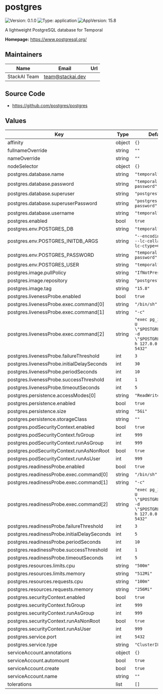 # postgres

![Version: 0.1.0](https://img.shields.io/badge/Version-0.1.0-informational?style=flat-square) ![Type: application](https://img.shields.io/badge/Type-application-informational?style=flat-square) ![AppVersion: 15.8](https://img.shields.io/badge/AppVersion-15.8-informational?style=flat-square)

A lightweight PostgreSQL database for Temporal

**Homepage:** <https://www.postgresql.org/>

## Maintainers

| Name | Email | Url |
| ---- | ------ | --- |
| StackAI Team | <team@stackai.dev> |  |

## Source Code

* <https://github.com/postgres/postgres>

## Values

| Key | Type | Default | Description |
|-----|------|---------|-------------|
| affinity | object | `{}` |  |
| fullnameOverride | string | `""` |  |
| nameOverride | string | `""` |  |
| nodeSelector | object | `{}` |  |
| postgres.database.name | string | `"temporal"` |  |
| postgres.database.password | string | `"temporal-dev-password"` |  |
| postgres.database.superuser | string | `"postgres"` |  |
| postgres.database.superuserPassword | string | `"postgres-dev-password"` |  |
| postgres.database.username | string | `"temporal"` |  |
| postgres.enabled | bool | `true` |  |
| postgres.env.POSTGRES_DB | string | `"temporal"` |  |
| postgres.env.POSTGRES_INITDB_ARGS | string | `"--encoding=UTF-8 --lc-collate=C --lc-ctype=C"` |  |
| postgres.env.POSTGRES_PASSWORD | string | `"temporal-dev-password"` |  |
| postgres.env.POSTGRES_USER | string | `"temporal"` |  |
| postgres.image.pullPolicy | string | `"IfNotPresent"` |  |
| postgres.image.repository | string | `"postgres"` |  |
| postgres.image.tag | string | `"15.8"` |  |
| postgres.livenessProbe.enabled | bool | `true` |  |
| postgres.livenessProbe.exec.command[0] | string | `"/bin/sh"` |  |
| postgres.livenessProbe.exec.command[1] | string | `"-c"` |  |
| postgres.livenessProbe.exec.command[2] | string | `"exec pg_isready -U \"$POSTGRES_USER\" -d \"$POSTGRES_DB\" -h 127.0.0.1 -p 5432"` |  |
| postgres.livenessProbe.failureThreshold | int | `3` |  |
| postgres.livenessProbe.initialDelaySeconds | int | `30` |  |
| postgres.livenessProbe.periodSeconds | int | `10` |  |
| postgres.livenessProbe.successThreshold | int | `1` |  |
| postgres.livenessProbe.timeoutSeconds | int | `5` |  |
| postgres.persistence.accessModes[0] | string | `"ReadWriteOnce"` |  |
| postgres.persistence.enabled | bool | `true` |  |
| postgres.persistence.size | string | `"5Gi"` |  |
| postgres.persistence.storageClass | string | `""` |  |
| postgres.podSecurityContext.enabled | bool | `true` |  |
| postgres.podSecurityContext.fsGroup | int | `999` |  |
| postgres.podSecurityContext.runAsGroup | int | `999` |  |
| postgres.podSecurityContext.runAsNonRoot | bool | `true` |  |
| postgres.podSecurityContext.runAsUser | int | `999` |  |
| postgres.readinessProbe.enabled | bool | `true` |  |
| postgres.readinessProbe.exec.command[0] | string | `"/bin/sh"` |  |
| postgres.readinessProbe.exec.command[1] | string | `"-c"` |  |
| postgres.readinessProbe.exec.command[2] | string | `"exec pg_isready -U \"$POSTGRES_USER\" -d \"$POSTGRES_DB\" -h 127.0.0.1 -p 5432"` |  |
| postgres.readinessProbe.failureThreshold | int | `3` |  |
| postgres.readinessProbe.initialDelaySeconds | int | `5` |  |
| postgres.readinessProbe.periodSeconds | int | `10` |  |
| postgres.readinessProbe.successThreshold | int | `1` |  |
| postgres.readinessProbe.timeoutSeconds | int | `5` |  |
| postgres.resources.limits.cpu | string | `"500m"` |  |
| postgres.resources.limits.memory | string | `"512Mi"` |  |
| postgres.resources.requests.cpu | string | `"100m"` |  |
| postgres.resources.requests.memory | string | `"256Mi"` |  |
| postgres.securityContext.enabled | bool | `true` |  |
| postgres.securityContext.fsGroup | int | `999` |  |
| postgres.securityContext.runAsGroup | int | `999` |  |
| postgres.securityContext.runAsNonRoot | bool | `true` |  |
| postgres.securityContext.runAsUser | int | `999` |  |
| postgres.service.port | int | `5432` |  |
| postgres.service.type | string | `"ClusterIP"` |  |
| serviceAccount.annotations | object | `{}` |  |
| serviceAccount.automount | bool | `true` |  |
| serviceAccount.create | bool | `true` |  |
| serviceAccount.name | string | `""` |  |
| tolerations | list | `[]` |  |

